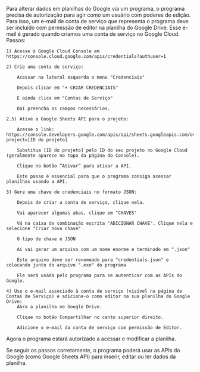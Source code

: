 Para alterar dados em planilhas do Google via um programa, o programa precisa de autorização para agir como um usuário com poderes de edição. Para isso, um e-mail de conta de serviço que representa o programa deve ser incluído com permissão de editor na planilha do Google Drive. Esse e-mail é gerado quando criamos uma conta de serviço no Google Cloud.
Passos:

    1) Acesse o Google Cloud Console em  https://console.cloud.google.com/apis/credentials?authuser=1

    2) Crie uma conta de serviço:

        Acessar na lateral esquerda o menu "Credenciais"

        Depois clicar em "+ CRIAR CREDENCIAIS"

        E ainda clica em "Contas de Serviço"

        Daí preencha os campos necessários.

    2.5) Ative a Google Sheets API para o projeto:

        Acesse o link: https://console.developers.google.com/apis/api/sheets.googleapis.com/overview?project=[ID do projeto]

        Substitua [ID do projeto] pelo ID do seu projeto no Google Cloud (geralmente aparece no topo da página do Console).

        Clique no botão “Ativar” para ativar a API.

        Este passo é essencial para que o programa consiga acessar planilhas usando a API.

    3) Gere uma chave de credenciais no formato JSON:

        Depois de criar a conta de serviço, clique nela.

        Vai aparecer algumas abas, clique em "CHAVES"

        Vá na caixa de combinação escrita "ADICIONAR CHAVE". Clique nela e selecione "Criar nova chave"

        O tipo de chave é JSON

        Aí vai gerar um arquivo com um nome enorme e terminado em ".json"

        Este arquivo deve ser renomeado para "credentials.json" e colocando junto do arquivo ".exe" do programa

        Ele será usada pelo programa para se autenticar com as APIs do Google.

    4) Use o e-mail associado à conta de serviço (visível na página de Contas de Serviço) e adicione-o como editor na sua planilha do Google Drive:
        Abra a planilha no Google Drive.

        Clique no botão Compartilhar no canto superior direito.

        Adicione o e-mail da conta de serviço com permissão de Editor.

Agora o programa estará autorizado a acessar e modificar a planilha.

Se seguir os passos corretamente, o programa poderá usar as APIs do Google (como Google Sheets API) para inserir, editar ou ler dados da planilha.